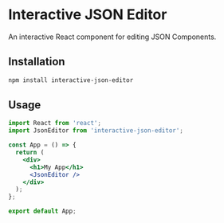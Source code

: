 # Interactive JSON Editor

An interactive React component for editing JSON Components.

## Installation

```bash
npm install interactive-json-editor
```

## Usage

```jsx
import React from 'react';
import JsonEditor from 'interactive-json-editor';

const App = () => {
  return (
    <div>
      <h1>My App</h1>
      <JsonEditor />
    </div>
  );
};

export default App;
```
